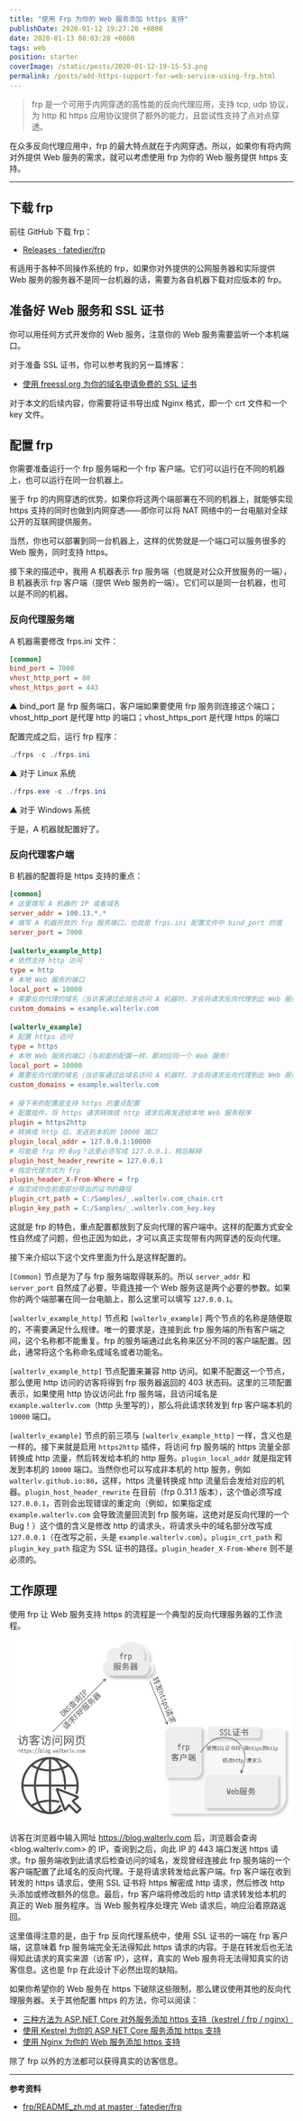 ```yaml
---
title: "使用 Frp 为你的 Web 服务添加 https 支持"
publishDate: 2020-01-12 19:27:28 +0800
date: 2020-01-13 08:03:28 +0800
tags: web
position: starter
coverImage: /static/posts/2020-01-12-19-15-53.png
permalink: /posts/add-https-support-for-web-service-using-frp.html
---
```


> frp 是一个可用于内网穿透的高性能的反向代理应用，支持 tcp, udp 协议，为 http 和 https 应用协议提供了额外的能力，且尝试性支持了点对点穿透。

在众多反向代理应用中，frp 的最大特点就在于内网穿透。所以，如果你有将内网对外提供 Web 服务的需求，就可以考虑使用 frp 为你的 Web 服务提供 https 支持。

---

<div id="toc"></div>

## 下载 frp

前往 GitHub 下载 frp：

- [Releases · fatedier/frp](https://github.com/fatedier/frp/releases)

有适用于各种不同操作系统的 frp，如果你对外提供的公网服务器和实际提供 Web 服务的服务器不是同一台机器的话，需要为各自机器下载对应版本的 frp。

## 准备好 Web 服务和 SSL 证书

你可以用任何方式开发你的 Web 服务，注意你的 Web 服务需要监听一个本机端口。

对于准备 SSL 证书，你可以参考我的另一篇博客：

- [使用 freessl.org 为你的域名申请免费的 SSL 证书](/post/apply-for-free-ssl-certificates-using-freessl)

对于本文的后续内容，你需要将证书导出成 Nginx 格式，即一个 crt 文件和一个 key 文件。

## 配置 frp

你需要准备运行一个 frp 服务端和一个 frp 客户端。它们可以运行在不同的机器上，也可以运行在同一台机器上。

鉴于 frp 的内网穿透的优势，如果你将这两个端部署在不同的机器上，就能够实现 https 支持的同时也做到内网穿透——即你可以将 NAT 网络中的一台电脑对全球公开的互联网提供服务。

当然，你也可以部署到同一台机器上，这样的优势就是一个端口可以服务很多的 Web 服务，同时支持 https。

接下来的描述中，我用 A 机器表示 frp 服务端（也就是对公众开放服务的一端），B 机器表示 frp 客户端（提供 Web 服务的一端）。它们可以是同一台机器，也可以是不同的机器。

### 反向代理服务端

A 机器需要修改 frps.ini 文件：

```ini
[common]
bind_port = 7000
vhost_http_port = 80
vhost_https_port = 443
```

▲ bind_port 是 frp 服务端口，客户端如果要使用 frp 服务则连接这个端口；vhost_http_port 是代理 http 的端口；vhost_https_port 是代理 https 的端口

配置完成之后，运行 frp 程序：

```powershell
./frps -c ./frps.ini
```

▲ 对于 Linux 系统

```powershell
./frps.exe -c ./frps.ini
```

▲ 对于 Windows 系统

于是，A 机器就配置好了。

### 反向代理客户端

B 机器的配置将是 https 支持的重点：

```ini
[common]
# 这里填写 A 机器的 IP 或者域名
server_addr = 100.13.*.*
# 填写 A 机器开放的 frp 服务端口，也就是 frps.ini 配置文件中 bind_port 的值
server_port = 7000

[walterlv_example_http]
# 依然支持 http 访问
type = http
# 本地 Web 服务的端口
local_port = 10000
# 需要反向代理的域名（当访客通过此域名访问 A 机器时，才会将请求反向代理到此 Web 服务）
custom_domains = example.walterlv.com

[walterlv_example]
# 配置 https 访问
type = https
# 本地 Web 服务的端口（与前面的配置一样，都对应同一个 Web 服务）
local_port = 10000
# 需要反向代理的域名（当访客通过此域名访问 A 机器时，才会将请求反向代理到此 Web 服务）
custom_domains = example.walterlv.com

# 接下来的配置是支持 https 的重点配置
# 配置插件，将 https 请求转换成 http 请求后再发送给本地 Web 服务程序
plugin = https2http
# 转换成 http 后，发送到本机的 10000 端口
plugin_local_addr = 127.0.0.1:10000
# 可能是 frp 的 Bug？这里必须写成 127.0.0.1，稍后解释
plugin_host_header_rewrite = 127.0.0.1
# 指定代理方式为 frp
plugin_header_X-From-Where = frp
# 指定成你在前面部分导出的证书的路径
plugin_crt_path = C:/Samples/_.walterlv.com_chain.crt
plugin_key_path = C:/Samples/_.walterlv.com_key.key
```

这就是 frp 的特色，重点配置都放到了反向代理的客户端中。这样的配置方式安全性自然成了问题，但也正因为如此，才可以真正实现带有内网穿透的反向代理。

接下来介绍以下这个文件里面为什么是这样配置的。

`[Common]` 节点是为了与 frp 服务端取得联系的。所以 `server_addr` 和 `server_port` 自然成了必要，毕竟连接一个 Web 服务这是两个必要的参数。如果你的两个端部署在同一台电脑上，那么这里可以填写 `127.0.0.1`。

`[walterlv_example_http]` 节点和 `[walterlv_example]` 两个节点的名称是随便取的，不需要满足什么规律。唯一的要求是，连接到此 frp 服务端的所有客户端之间，这个名称都不能重复。frp 的服务端通过此名称来区分不同的客户端配置。因此，通常将这个名称命名成域名或者功能名。

`[walterlv_example_http]` 节点配置来兼容 http 访问。如果不配置这一个节点，那么使用 http 访问的访客将得到 frp 服务器返回的 403 状态码。这里的三项配置表示，如果使用 http 协议访问此 frp 服务端，且访问域名是 `example.walterlv.com`（http 头里写的），那么将此请求转发到 frp 客户端本机的 `10000` 端口。

`[walterlv_example]` 节点的前三项与 `[walterlv_example_http]` 一样，含义也是一样的。接下来就是启用 `https2http` 插件，将访问 frp 服务端的 https 流量全部转换成 http 流量，然后转发给本机的 http 服务。`plugin_local_addr` 就是指定转发到本机的 `10000` 端口。当然你也可以写成非本机的 http 服务，例如 `walterlv.github.io:80`，这样，https 流量转换成 http 流量后会发给对应的机器。`plugin_host_header_rewrite` 在目前（frp 0.31.1 版本），这个值必须写成 `127.0.0.1`，否则会出现错误的重定向（例如，如果指定成 `example.walterlv.com` 会导致流量回流到 frp 服务端，这绝对是反向代理的一个 Bug！）这个值的含义是修改 http 的请求头，将请求头中的域名部分改写成 `127.0.0.1`（在改写之前，头是 `example.walterlv.com`）。`plugin_crt_path` 和 `plugin_key_path` 指定为 SSL 证书的路径。`plugin_header_X-From-Where` 则不是必须的。

## 工作原理

使用 frp 让 Web 服务支持 https 的流程是一个典型的反向代理服务器的工作流程。

![frp 反向代理支持 https 的流程](/static/posts/2020-01-12-19-15-53.png)

访客在浏览器中输入网址 <https://blog.walterlv.com> 后，浏览器会查询 <blog.walterlv.com> 的 IP，查询到之后，向此 IP 的 443 端口发送 https 请求。frp 服务端收到此请求后检查访问的域名，发现曾经连接此 frp 服务端的一个客户端配置了此域名的反向代理。于是将请求转发给此客户端。frp 客户端在收到转发的 https 请求后，使用 SSL 证书将 https 解密成 http 请求，然后修改 http 头添加或修改额外的信息。最后，frp 客户端将修改后的 http 请求转发给本机的真正的 Web 服务程序。当 Web 服务程序处理完 Web 请求后，响应沿着原路返回。

这里值得注意的是，由于 frp 反向代理系统中，使用 SSL 证书的一端在 frp 客户端，这意味着 frp 服务端完全无法得知此 https 请求的内容。于是在转发后也无法得知此请求的真实来源（访客 IP），这样，真实的 Web 服务将无法得知真实的访客信息。这也是 frp 在此设计下必然出现的缺陷。

如果你希望你的 Web 服务在 https 下破除这些限制，那么建议使用其他的反向代理服务器。关于其他配置 https 的方法，你可以阅读：

- [三种方法为 ASP.NET Core 对外服务添加 https 支持（kestrel / frp / nginx）](/post/add-https-support-for-asp-dotnet)
- [使用 Kestrel 为你的 ASP.NET Core 服务添加 https 支持](/post/add-https-support-for-asp-dotnet-using-kestrel)
- [使用 Nginx 为你的 Web 服务添加 https 支持](/post/add-https-support-for-web-service-using-nginx)

除了 frp 以外的方法都可以获得真实的访客信息。

---

**参考资料**

- [frp/README_zh.md at master · fatedier/frp](https://github.com/fatedier/frp/blob/master/README_zh.md)


